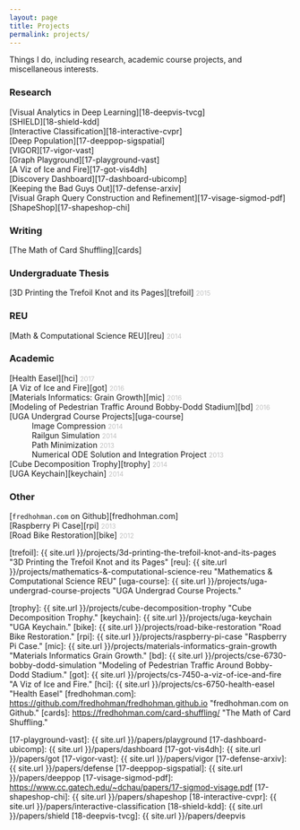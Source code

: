 ```yaml
---
layout: page
title: Projects
permalink: projects/
---
```


Things I do, including research, academic course projects, and miscellaneous interests.

### Research
[Visual Analytics in Deep Learning][18-deepvis-tvcg]  
[SHIELD][18-shield-kdd]  
[Interactive Classification][18-interactive-cvpr]  
[Deep Population][17-deeppop-sigspatial]  
[VIGOR][17-vigor-vast]  
[Graph Playground][17-playground-vast]  
[A Viz of Ice and Fire][17-got-vis4dh]  
[Discovery Dashboard][17-dashboard-ubicomp]  
[Keeping the Bad Guys Out][17-defense-arxiv]  
[Visual Graph Query Construction and Refinement][17-visage-sigmod-pdf]  
[ShapeShop][17-shapeshop-chi]

### Writing
[The Math of Card Shuffling][cards]

### Undergraduate Thesis
[3D Printing the Trefoil Knot and its Pages][trefoil]&nbsp;<small style="color: #c0c0c0">2015</small>

### REU
[Math & Computational Science REU][reu]&nbsp;<small style="color: #c0c0c0">2014</small>

### Academic
[Health Easel][hci]&nbsp;<small style="color: #c0c0c0">2017</small>  
[A Viz of Ice and Fire][got]&nbsp;<small style="color: #c0c0c0">2016</small>  
[Materials Informatics: Grain Growth][mic]&nbsp;<small style="color: #c0c0c0">2016</small>  
[Modeling of Pedestrian Traffic Around Bobby-Dodd Stadium][bd]&nbsp;<small style="color: #c0c0c0">2016</small>  
[UGA Undergrad Course Projects][uga-course]  
<span style="margin-right:40px"></span>Image Compression&nbsp;<small style="color: #c0c0c0">2014</small>  
<span style="margin-right:40px"></span>Railgun Simulation&nbsp;<small style="color: #c0c0c0">2014</small>  
<span style="margin-right:40px"></span>Path Minimization&nbsp;<small style="color: #c0c0c0">2013</small>  
<span style="margin-right:40px"></span>Numerical ODE Solution and Integration Project&nbsp;<small style="color: #c0c0c0">2013</small>  
[Cube Decomposition Trophy][trophy]&nbsp;<small style="color: #c0c0c0">2014</small>  
[UGA Keychain][keychain]&nbsp;<small style="color: #c0c0c0">2014</small>  

### Other
[`fredhohman.com` on Github][fredhohman.com]  
[Raspberry Pi Case][rpi]&nbsp;<small style="color: #c0c0c0">2013</small>  
[Road Bike Restoration][bike]&nbsp;<small style="color: #c0c0c0">2012</small>  

[trefoil]: {{ site.url }}/projects/3d-printing-the-trefoil-knot-and-its-pages "3D Printing the Trefoil Knot and its Pages"
[reu]: {{ site.url }}/projects/mathematics-&-computational-science-reu "Mathematics & Computational Science REU"
[uga-course]: {{ site.url }}/projects/uga-undergrad-course-projects "UGA Undergrad Course Projects."
<!-- [uga-course]: {{ site.url }}/projects/uga-undergrad-course-projects/ "UGA Undergrad Course Projects." -->
[trophy]: {{ site.url }}/projects/cube-decomposition-trophy "Cube Decomposition Trophy."
[keychain]: {{ site.url }}/projects/uga-keychain "UGA Keychain."
[bike]: {{ site.url }}/projects/road-bike-restoration "Road Bike Restoration."
[rpi]: {{ site.url }}/projects/raspberry-pi-case "Raspberry Pi Case."
[mic]: {{ site.url }}/projects/materials-informatics-grain-growth "Materials Informatics Grain Growth."
[bd]: {{ site.url }}/projects/cse-6730-bobby-dodd-simulation "Modeling of Pedestrian Traffic Around Bobby-Dodd Stadium."
[got]: {{ site.url }}/projects/cs-7450-a-viz-of-ice-and-fire "A Viz of Ice and Fire."
[hci]: {{ site.url }}/projects/cs-6750-health-easel "Health Easel"
[fredhohman.com]: https://github.com/fredhohman/fredhohman.github.io "fredhohman.com on Github."
[cards]: https://fredhohman.com/card-shuffling/ "The Math of Card Shuffling."

[17-playground-vast]: {{ site.url }}/papers/playground
[17-dashboard-ubicomp]: {{ site.url }}/papers/dashboard
[17-got-vis4dh]: {{ site.url }}/papers/got
[17-vigor-vast]: {{ site.url }}/papers/vigor
[17-defense-arxiv]: {{ site.url }}/papers/defense
[17-deeppop-sigspatial]: {{ site.url }}/papers/deeppop
[17-visage-sigmod-pdf]: https://www.cc.gatech.edu/~dchau/papers/17-sigmod-visage.pdf
[17-shapeshop-chi]: {{ site.url }}/papers/shapeshop
[18-interactive-cvpr]: {{ site.url }}/papers/interactive-classification
[18-shield-kdd]: {{ site.url }}/papers/shield
[18-deepvis-tvcg]: {{ site.url }}/papers/deepvis